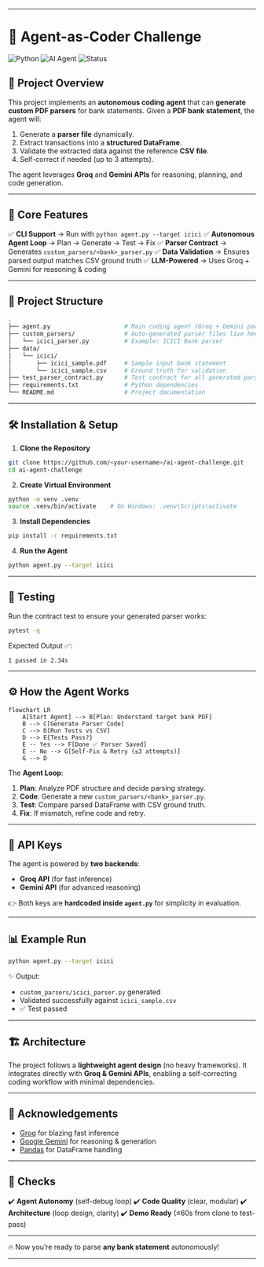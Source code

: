 

---

# 🧠 Agent-as-Coder Challenge

![Python](https://img.shields.io/badge/Python-3.13-blue)
![AI Agent](https://img.shields.io/badge/AI-Agent-success)
![Status](https://img.shields.io/badge/Build-Passing-brightgreen)

## 🚀 Project Overview

This project implements an **autonomous coding agent** that can **generate custom PDF parsers** for bank statements.
Given a **PDF bank statement**, the agent will:

1. Generate a **parser file** dynamically.
2. Extract transactions into a **structured DataFrame**.
3. Validate the extracted data against the reference **CSV file**.
4. Self-correct if needed (up to 3 attempts).

The agent leverages **Groq** and **Gemini APIs** for reasoning, planning, and code generation.

---

## 🎯 Core Features

✅ **CLI Support** → Run with `python agent.py --target icici`
✅ **Autonomous Agent Loop** → Plan → Generate → Test → Fix
✅ **Parser Contract** → Generates `custom_parsers/<bank>_parser.py`
✅ **Data Validation** → Ensures parsed output matches CSV ground truth
✅ **LLM-Powered** → Uses Groq + Gemini for reasoning & coding

---

## 📂 Project Structure

```bash
.
├── agent.py                     # Main coding agent (Groq + Gemini powered)
├── custom_parsers/              # Auto-generated parser files live here
│   └── icici_parser.py          # Example: ICICI Bank parser
├── data/
│   └── icici/
│       ├── icici_sample.pdf     # Sample input bank statement
│       └── icici_sample.csv     # Ground truth for validation
├── test_parser_contract.py      # Test contract for all generated parsers
├── requirements.txt             # Python dependencies
└── README.md                    # Project documentation
```

---

## 🛠️ Installation & Setup

1. **Clone the Repository**

```bash
git clone https://github.com/<your-username>/ai-agent-challenge.git
cd ai-agent-challenge
```

2. **Create Virtual Environment**

```bash
python -m venv .venv
source .venv/bin/activate    # On Windows: .venv\Scripts\activate
```

3. **Install Dependencies**

```bash
pip install -r requirements.txt
```

4. **Run the Agent**

```bash
python agent.py --target icici
```

---

## 🧪 Testing

Run the contract test to ensure your generated parser works:

```bash
pytest -q
```

Expected Output ✅:

```
1 passed in 2.34s
```

---

## ⚙️ How the Agent Works

```
flowchart LR
    A[Start Agent] --> B[Plan: Understand target bank PDF]
    B --> C[Generate Parser Code]
    C --> D[Run Tests vs CSV]
    D --> E{Tests Pass?}
    E -- Yes --> F[Done ✅ Parser Saved]
    E -- No --> G[Self-Fix & Retry (≤3 attempts)]
    G --> D
```

The **Agent Loop**:

1. **Plan**: Analyze PDF structure and decide parsing strategy.
2. **Code**: Generate a new `custom_parsers/<bank>_parser.py`.
3. **Test**: Compare parsed DataFrame with CSV ground truth.
4. **Fix**: If mismatch, refine code and retry.

---

## 🔑 API Keys

The agent is powered by **two backends**:

* **Groq API** (for fast inference)
* **Gemini API** (for advanced reasoning)

👉 Both keys are **hardcoded inside `agent.py`** for simplicity in evaluation.

---

## 📊 Example Run

```bash
python agent.py --target icici
```

✨ Output:

* `custom_parsers/icici_parser.py` generated
* Validated successfully against `icici_sample.csv`
* ✅ Test passed

---

## 🏗️ Architecture

The project follows a **lightweight agent design** (no heavy frameworks).
It integrates directly with **Groq & Gemini APIs**, enabling a self-correcting coding workflow with minimal dependencies.

---

## 🙌 Acknowledgements

* [Groq](https://groq.com/) for blazing fast inference
* [Google Gemini](https://ai.google.dev/) for reasoning & generation
* [Pandas](https://pandas.pydata.org/) for DataFrame handling

---

## 📌 Checks

✔️ **Agent Autonomy** (self-debug loop)
✔️ **Code Quality** (clear, modular)
✔️ **Architecture** (loop design, clarity)
✔️ **Demo Ready** (≤60s from clone to test-pass)

---

🔥 Now you’re ready to parse **any bank statement** autonomously!

---


